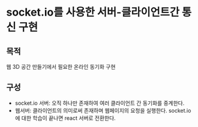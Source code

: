 # socket.io를 사용한 서버-클라이언트간 통신 구현

## 목적
웹 3D 공간 만들기에서 필요한 온라인 동기화 구현

## 구성
- socket.io 서버: 오직 하나만 존재하여 여러 클라이언트 간 동기화를 중계한다.
- 웹서버: 클라이언트의 의미로써 존재하며 웹페이지의 요청을 실행한다. socket.io에 대한 학습이 끝나면 react 서버로 전환한다.